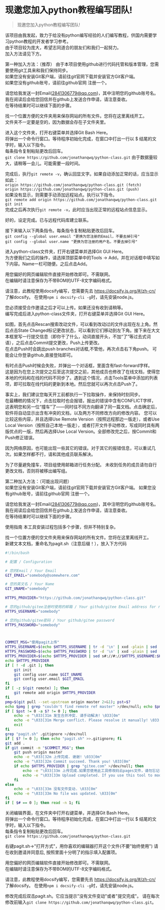 # 现邀您加入python教程编写团队!

> 现邀您加入python教程编写团队!

该项目由我发起，致力于给没有python编写经验的人们编写教程，供国内需要学习python教程的开发者学习参考。  
由于项目较为庞大，希望志同道合的朋友们和我们一起努力。  
加入方法请见下方。

第一种加入方法：（推荐）
由于本项目使用github进行代码托管和版本管理，您需要使用git工具来和我们保持同步。  
如果您没有安装Git客户端，请前往git官网下载并安装官方Git客户端。  
如果您没有github账号，请前往github官网 注册一个。

请您给我发送一封Email(2841306779@qq.com)，其中注明您的github账号名。  
我在阅读后会给您回信并在github上发送合作申请，请注意查收。  
在等待结果时可以继续下面的步骤。

找一个位置方便的文件夹用来保存网站的所有文件。您将在这里离线开工。  
文件夹不一定要是空的，因为数据会存在子文件夹里。

进入这个文件夹，打开右键菜单并选择Git Bash Here。  
将弹出一个命令行窗口。等待程序初始化完成，在窗口中打出一行以 $ 结尾的文字时，输入以下指令。  
每条指令复制粘贴更改后回车。  
```git clone https://github.com/jonathanqwq/python-class.git```
由于数据量较大，请稍等一会儿。可能需要一段时间。

完成后，执行```git remote -v```，确认回显文字。如果自动添加正常的话，应当显示如此：  
```origin https://github.com/jonathanqwq/python-class.git (fetch)```  
```origin https://github.com/jonathanqwq/python-class.git (push)```  
如果没有显示，则需要手动添加远程站点。执行以下指令。  
```git remote add origin https://github.com/jonathanqwq/python-class.git```  
```git init```  
完成之后再次执行```git remote -v```，此时应当出现正常的远程站点信息显示。

好的，设定完成。已与远程代码库建立联系。

接下来输入以下两条指令。每条指令复制粘贴更改后回车。  
```git config --global user.email "更换为您注册的Email，不要去掉引号"```  
```git config --global user.name "更换为您注册的用户名，不要去掉引号"```  

进入python-class文件夹，打开右键菜单并选择Git GUI Here。  
为方便我们之后的操作，请选择顶部菜单中的Tools -> Add，并在对话框中填写如下内容。Name一栏可随便。之后点击Add。  

用您偏好的网页编辑软件直接开始修改即可。不需联网。  
在编辑时请注意保存为不带BOM的UTF-8文字编码格式。 

请注意，此教程使用docsify编写，您需要先去 https://docsify.js.org/#/zh-cn/ 了解docsify。
在使用```npm i docsify-cli -g```时，请先安装node.js。
 
您必须接受合作邀请之后才可以上传。如果还没有收到请稍等。  
编写完成后进入python-class文件夹，打开右键菜单并选择Git GUI Here。  


如图，首先点击Rescan搜索改动文件，可以看到改动过的文件出现在左上角。然后点击State Changed标记更改状态，可以看到它们移动到左下角。接下来在大文本框里写一行提交信息（即你干了什么，动词直接开头，不加“了”等过去式词语），之后点击Commit提交更改，Push上传更改。  
在点击Push时会跳出push branches对话框,不管他，再次点击右下角push。
可能会让你登录github,直接登陆即可。

有时点击Push时候会失败，并弹出一个对话框，里面含有fast-forward字样。  
这是因为在您上次提交之后至这次提交之前，其他成员也修改了在线文档，使得您本地的代码和在线的代码不同步了。遇到这个情况，点击Tools菜单中添加的列表项，即可拉取在线代码的更新到本地。然后您就可以再次点击Push了。

事实上，我们建议您每天开工前都执行一下拉取操作，来保持时刻同步。  
在最糟糕的情况下，点击拉取时也会报错，报出的错误中含有CONFLICT字样，这表明您和另一位“撞车”了——同时往不同方向翻译了同一篇文档。点击确定后，软件将自动显示出含有冲突的文档，以及两方不同修改方向的修改内容。
您可以比较这些内容，并且选择Use Remote Version（按照远程那边一版走），或者Use Local Version（按照自己本地一版走），或者打开文件手动修改，写成同时具有两版优点的一版，然后再选择Use Local Version。全部修改完之后，按Commit和Push修正错误。

因为网络原因，也可能出现一些其它的错误。对于其它的报错信息，可以重试几次。如果怎样都不行，请和其他成员联系解决。

为了尽量避免撞车，项目组使用邮箱进行任务分配。
未收到任务的成员请勿自行更改文档，否则将被移出编写组。

第二种加入方法：（可能出现问题）  
如果您没有安装Git客户端，请前往git官网下载并安装官方Git客户端。 
 如果您没有github账号，请前往github官网 注册一个。

请您给我发送一封Email(2841306779@qq.com)，其中注明您的github账号名。  
我在阅读后会给您回信并在github上发送合作申请，请注意查收。  
在等待结果时可以继续下面的步骤。

使用指南
本工具安装过程包括多个步骤，但并不特别复杂。

找一个位置方便的空文件夹用来保存网站的所有文件。您将在这里离线开工。  
新建文本文档，重命名为pagit.sh（注意后缀！），放入下方代码  
```pagit.sh 此工具由zbx1425编写，jonathanqwq修改。
#!/bin/bash

# 配置 / Configuration

# 您的Email / Your Email  
GIT_EMAIL="somebody@somewhere.com"

# 您的英文名 / Your Name  
GIT_UNAME="somebody"
 
HTTPS_PROVIDER="https://github.com/jonathanqwq/python-class.git"

# 您的github/gitee注册时使用的邮箱 / Your github/gitee Email address for registration  
HTTPS_USERNAME="somebody"

# 您的github/gitee密码 / Your github/gitee password  
HTTPS_PASSWORD="somebody"



COMMIT_MSG="使用pagit上传"  
HTTPS_USERNAME=$(echo $HTTPS_USERNAME | tr -d '\n' | xxd -plain | sed 's/\(..\)/%\1/g')  
HTTPS_PASSWORD=$(echo $HTTPS_PASSWORD | tr -d '\n' | xxd -plain | sed 's/\(..\)/%\1/g')  
HTTPS_PROVIDER=$(echo $HTTPS_PROVIDER | sed s#://#://$HTTPS_USERNAME:$HTTPS_PASSWORD@#)  
echo $HTTPS_PROVIDER  
if [ ! -d .git ]; then  
	git init  
	git config user.name $GIT_UNAME  
	git config user.email $GIT_EMAIL  
fi  
if [ -z $(git remote) ]; then  
	git remote add origin $HTTPS_PROVIDER  
fi  
pmg=$(git pull --set-upstream origin master 2>&1); pst=$?  
echo $pmg | grep "couldn't find remote ref master" >/dev/null; echo $pmg  
if [ $pst != 0 -a $? != 0 ]; then  
	echo -e "\033[31m 发生合并冲突. 请手动解决! \033[0m"  
	echo -e "\033[31m Merge conflict. Please resolve it manually! \033[0m"  
	exit  
fi  
grep "pagit.sh" .gitignore >/dev/null  
if [ $? != 0 ]; then echo "pagit.sh" >>.gitignore; fi  
git add .  
if git commit -m "$COMMIT_MSG"; then  
	git push origin master  
	echo -e "\033[32m 上传完成. 谢谢! \033[0m"  
	echo -e "\033[32m Commit succeed. Thank you! \033[0m"  
	if echo $HTTPS_PROVIDER | grep "gitee.com" >/dev/null; then  
		echo -e "\033[33m 上传完成.如果您使用此工具修改码云pages文件，请勿忘记在码云网站上手动更新Pages. \033[0m"  
		echo -e "\033[33m Upload completed. If you use this tool to modify the pages file, please do not forget to manually update pages on code cloud website \033[0m"  
	fi  
else  
	echo -e "\033[33m 没有文件变动. \033[0m"  
	echo -e "\033[33m No file was updated. \033[0m"  
fi  
if [ $# == 0 ]; then read -n 1; fi
```

关闭编辑界面，在文件夹中打开右键菜单，并选择Git Bash Here。  
将弹出一个命令行窗口。等待程序初始化完成，在窗口中打出一行以 $ 结尾的文字时，输入以下指令。  
每条指令复制粘贴更改后回车。  
```git clone https://github.com/jonathanqwq/python-class.git```

右键pagit.sh->"打开方式"，用你喜欢的编辑器打开这个文件(不要"始终使用")
请在收到邀请并同意后, 按照里面十分明了的指示填入配置项。

用您偏好的网页编辑软件直接开始修改即可。不需联网。  
在编辑时请注意保存为不带BOM的UTF-8文字编码格式。 

请注意，此教程使用docsify编写，您需要先去 https://docsify.js.org/#/zh-cn/ 了解docsify。
在使用```npm i docsify-cli -g```时，请先安装node.js。

修改完成后双击pagit.sh。它应当提示"没有文件变动"或者"提交完成"。
请在每次修改前输入```git clone https://github.com/jonathanqwq/python-class.git```。
